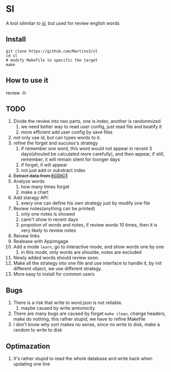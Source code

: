 # Sl
A tool silimilar to [sl](https://github.com/mtoyoda/sl), but used for review english words

## Install
```
git clone https://github.com/Martins3/sl
cd sl
# modify Makefile to specific the target
make
```

## How to use it
review -h

## TODO
1. Divide the review into two parts,  one is index, another is randomnized
    1. we need better way to read user config, just read file and beatify it
    2. more efficient add user config by save files
4. not only use id, but can types words to it.
2. refine the forget and success's strategy
    1. if remember one word, this word would not appear in recent 3 days(shouled be calculated more carefully), and then appear, if still, remember, it will remain silent for loonger days
    2. if forget, it will appear 
    3. not just add or substract index
3. ~~Extract data from [ECDICT](https://github.com/skywind3000/ECDICT)~~
5. Analyze words
    1. how many times forget
    2. make a chart
7. Add staragy API:
    1. every one can define his own strategy just by modify one file
8. Review notes(anything can be printed)
    1. only one notes is showed
    2. cann't show in recent days
    3. propotion of words and notes, if review words 10 times, then it is very likely to review notes
9. Reivew links
10. Realease with Appimgage
11. Add a mode `learn`, go to interactive mode, and show words one by one
    1. in this mode, only words are shoulde, notes are excluded
12. Newly added words should review soon.
13. Make all the strategy into one file and use interface to handle it, by init different object, we use different strategy.
14. More easy to install for common users

## Bugs
1. There is a risk that write to word.json is not reliable.
    1. maybe caused by write amtomicity
2. There are many bugs are caused by forget `make clean`, change headers, make do nothing, this rather stupid, we have to refine Makefile
3. I don't know why sort makes no sense, since no write to disk, make a random to write to disk


## Optimazation
1. It's rather stupid to read the whole database and write back when updating one line
